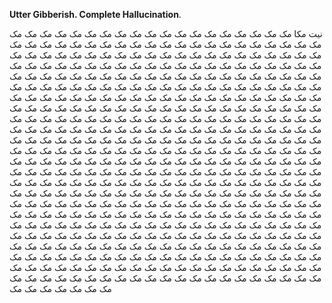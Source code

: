 **Utter Gibberish. Complete Hallucination**.

نیت مکا مک مک مک مک مک مک مک مک مک مک مک مک مک مک مک مک مک مک مک مک مک مک مک مک مک مک مک مک مک مک مک مک مک مک مک مک مک مک مک مک مک مک مک مک مک مک مک مک مک مک مک مک مک مک مک مک مک مک مک مک مک مک مک مک مک مک مک مک مک مک مک مک مک مک مک مک مک مک مک مک مک مک مک مک مک مک مک مک مک مک مک مک مک مک مک مک مک مک مک مک مک مک مک مک مک مک مک مک مک مک مک مک مک مک مک مک مک مک مک مک مک مک مک مک مک مک مک مک مک مک مک مک مک مک مک مک مک مک مک مک مک مک مک مک مک مک مک مک مک مک مک مک مک مک مک مک مک مک مک مک مک مک مک مک مک مک مک مک مک مک مک مک مک مک مک مک مک مک مک مک مک مک مک مک مک مک مک مک مک مک مک مک مک مک مک مک مک مک مک مک مک مک مک مک مک مک مک مک مک مک مک مک مک مک مک مک مک مک مک مک مک مک مک مک مک مک مک مک مک مک مک مک مک مک مک مک مک مک مک مک مک مک مک مک مک مک مک مک مک مک مک مک مک مک مک مک مک مک مک مک مک مک مک مک مک مک مک مک مک مک مک مک مک مک مک مک مک مک مک مک مک مک مک مک مک مک مک مک مک مک مک مک مک مک مک مک مک مک مک مک مک مک مک مک مک مک مک مک مک مک مک مک مک مک مک مک مک مک مک مک مک مک مک مک مک مک مک مک مک مک مک مک مک مک مک مک مک مک مک مک مک مک مک مک مک مک مک مک مک مک مک مک مک مک مک مک مک مک مک مک مک مک مک مک مک مک مک مک مک مک مک مک مک مک مک مک مک مک مک مک مک مک مک مک مک مک مک مک مک مک مک مک مک مک مک مک مک مک مک مک مک مک مک مک مک مک مک مک مک مک مک مک مک مک مک مک مک مک مک مک مک مک مک مک مک مک مک مک مک مک مک مک مک مک مک مک مک مک مک مک مک مک مک مک مک مک مک مک مک مک مک مک مک مک مک مک مک مک مک مک مک مک مک مک مک مک مک مک مک مک مک مک مک مک مک مک مک مک مک مک مک مک مک مک مک مک مک مک مک مک مک مک مک مک مک مک مک مک مک مک مک مک مک مک مک مک مک مک مک
